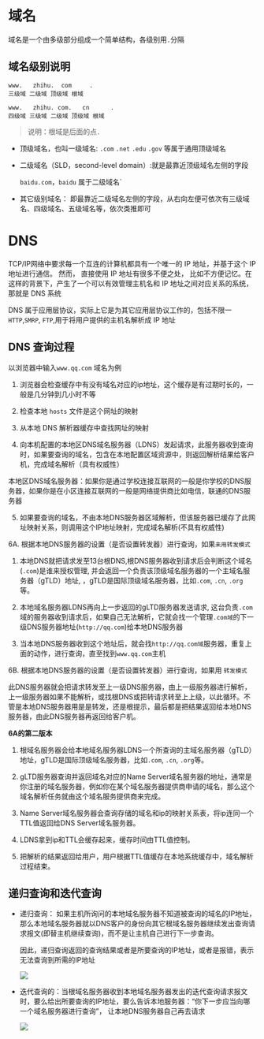 # 域名

域名是一个由多级部分组成一个简单结构，各级别用`.`分隔

## 域名级别说明

```
www.   zhihu.  com     .
三级域 二级域 顶级域 根域

www.   zhihu. com.   cn      .
四级域 三级域 二级域 顶级域 根域
```

> 说明：根域是后面的点`.`

- 顶级域名，也叫一级域名: `.com`  `.net`  `.edu`  `.gov` 等属于通用顶级域名

- 二级域名（SLD，second-level domain）:就是最靠近顶级域名左侧的字段

  `baidu.com`，`baidu` 属于二级域名`

- 其它级别域名： 即最靠近二级域名左侧的字段，从右向左便可依次有三级域名、四级域名、五级域名等，依次类推即可






# DNS

TCP/IP网络中要求每一个互连的计算机都具有一个唯一的 IP 地址，并基于这个 IP 地址进行通信。 然而， 直接使用 IP 地址有很多不便之处，
比如不方便记忆。在这样的背景下，产生了一个可以有效管理主机名和 IP 地址之间对应关系的系统，那就是 DNS 系统

DNS 属于应用层协议，实际上它是为其它应用层协议工作的，包括不限一`HTTP`,`SMRP`, `FTP`,用于将用户提供的主机名解析成 IP 地址

## DNS 查询过程

以浏览器中输入`www.qq.com` 域名为例

1. 浏览器会检查缓存中有没有域名对应的ip地址，这个缓存是有过期时长的，一般是几分钟到几小时不等

2. 检查本地 `hosts` 文件是这个网址的映射

3. 从本地 DNS 解析器缓存中查找网址的映射

4. 向本机配置的本地区DNS域名服务器（LDNS）发起请求，此服务器收到查询时，如果要查询的域名，包含在本地配置区域资源中，则返回解析结果给客户机，完成域名解析（具有权威性）
  
  本地区DNS域名服务器：如果你是通过学校连接互联网的一般是你学校的DNS服务器，如果你是在小区连接互联网的一般是网络提供商比如电信，联通的DNS服务器
  
5. 如果要查询的域名，不由本地DNS服务器区域解析，但该服务器已缓存了此网址映射关系，则调用这个IP地址映射，完成域名解析(不具有权威性)

6A. 根据本地DNS服务器的设置（是否设置转发器）进行查询，如果`未用转发模式`

  1. 本地DNS就把请求发至13台根DNS,根DNS服务器收到请求后会判断这个域名(`.com`)是谁来授权管理, 并会返回一个负责该顶级域名服务器的一个主域名服务器（gTLD）地址,
    ，gTLD是国际顶级域名服务器，比如`.com`, `.cn`, `.org`等。

  2. 本地域名服务器LDNS再向上一步返回的gLTD服务器发送请求, 这台负责`.com`域的服务器收到请求后，如果自己无法解析，它就会找一个管理`.com域`的下一级DNS服务器地址(`http://qq.com`)给本地DNS服务器

  3. 当本地DNS服务器收到这个地址后，就会找`http://qq.com域`服务器，重复上面的动作，进行查询，直至找到`www.qq.com`主机

6B. 根据本地DNS服务器的设置（是否设置转发器）进行查询，如果用 `转发模式`

  此DNS服务器就会把请求转发至上一级DNS服务器，由上一级服务器进行解析，上一级服务器如果不能解析，或找根DNS或把转请求转至上上级，以此循环。不管是本地DNS服务器用是是转发，还是根提示，最后都是把结果返回给本地DNS服务器，由此DNS服务器再返回给客户机。


**6A的第二版本**

1. 根域名服务器会给本地域名服务器LDNS一个所查询的主域名服务器（gTLD）地址，gTLD是国际顶级域名服务器，比如`.com`, `.cn`, `.org`等。

2. gLTD服务器查询并返回域名对应的Name Server域名服务器的地址，通常是你注册的域名服务器，例如你在某个域名服务器提供商申请的域名，那么这个域名解析任务就由这个域名服务提供商来完成。

3. Name Server域名服务器会查询存储的域名和ip的映射关系表，将ip连同一个TTL值返回给DNS Server域名服务器。

4. LDNS拿到ip和TTL会缓存起来，缓存时间由TTL值控制。

5. 把解析的结果返回给用户，用户根据TTL值缓存在本地系统缓存中，域名解析过程结束。

## 递归查询和迭代查询

- 递归查询： 如果主机所询问的本地域名服务器不知道被查询的域名的IP地址，
  那么本地域名服务器就以DNS客户的身份向其它根域名服务器继续发出查询请求报文(即替主机继续查询)，而不是让主机自己进行下一步查询。
  
  因此，递归查询返回的查询结果或者是所要查询的IP地址，或者是报错，表示无法查询到所需的IP地址
  
  ![](https://pic3.zhimg.com/80/v2-1962e4e6a09e63ece5542624d486f5ae_1440w.jpg)
  
- 迭代查询的：当根域名服务器收到本地域名服务器发出的迭代查询请求报文时，要么给出所要查询的IP地址，要么告诉本地服务器：“你下一步应当向哪一个域名服务器进行查询”，
  让本地DNS服务器自己再去请求
  
  ![](https://pic3.zhimg.com/80/v2-1962e4e6a09e63ece5542624d486f5ae_1440w.jpg)